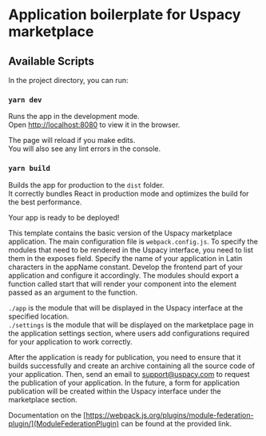 # Application boilerplate for Uspacy marketplace

## Available Scripts

In the project directory, you can run:

### `yarn dev`

Runs the app in the development mode.<br />
Open [http://localhost:8080](http://localhost:8080) to view it in the browser.

The page will reload if you make edits.<br />
You will also see any lint errors in the console.

### `yarn build`

Builds the app for production to the `dist` folder.<br />
It correctly bundles React in production mode and optimizes the build for the best performance.

Your app is ready to be deployed!

This template contains the basic version of the Uspacy marketplace application. The main configuration file is `webpack.config.js`. To specify the modules that need to be rendered in the Uspacy interface, you need to list them in the exposes field. Specify the name of your application in Latin characters in the appName constant. Develop the frontend part of your application and configure it accordingly. The modules should export a function called start that will render your component into the element passed as an argument to the function.

`./app` is the module that will be displayed in the Uspacy interface at the specified location.<br />
`./settings` is the module that will be displayed on the marketplace page in the application settings section, where users add configurations required for your application to work correctly.

After the application is ready for publication, you need to ensure that it builds successfully and create an archive containing all the source code of your application. Then, send an email to [support@uspacy.com](support@uspacy.com) to request the publication of your application. In the future, a form for application publication will be created within the Uspacy interface under the marketplace section.

Documentation on the [https://webpack.js.org/plugins/module-federation-plugin/](ModuleFederationPlugin) can be found at the provided link.
